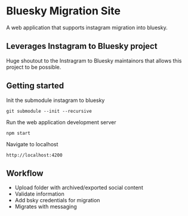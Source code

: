 # Bluesky Migration Site

A web application that supports instagram migration into bluesky. 

## Leverages Instagram to Bluesky project

Huge shoutout to the Instragram to Bluesky maintainors that allows this project to be possible.

## Getting started

Init the submodule instagram to bluesky

```
git submodule --init --recursive
```

Run the web application development server

```
npm start
```

Navigate to localhost

```
http://localhost:4200
```

## Workflow

- Upload folder with archived/exported social content
- Validate information
- Add bsky credentials for migration
- Migrates with messaging